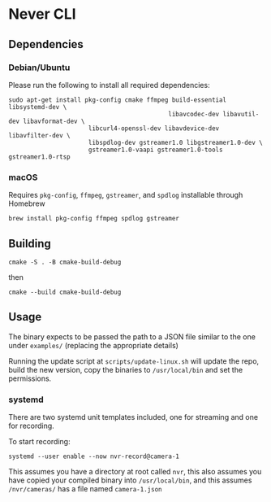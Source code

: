 # Never CLI

## Dependencies

### Debian/Ubuntu

Please run the following to install all required dependencies:

```shell
sudo apt-get install pkg-config cmake ffmpeg build-essential libsystemd-dev \
                                            libavcodec-dev libavutil-dev libavformat-dev \
                      libcurl4-openssl-dev libavdevice-dev libavfilter-dev \
                      libspdlog-dev gstreamer1.0 libgstreamer1.0-dev \
                      gstreamer1.0-vaapi gstreamer1.0-tools gstreamer1.0-rtsp
```

### macOS
Requires `pkg-config`, `ffmpeg`, `gstreamer`, and `spdlog` installable through Homebrew

```shell
brew install pkg-config ffmpeg spdlog gstreamer
```
## Building

```shell
cmake -S . -B cmake-build-debug   
```
then 

```shell
cmake --build cmake-build-debug   
```


## Usage

The binary expects to be passed the path to a JSON file similar to the one under `examples/`
(replacing the appropriate details)

Running the update script at `scripts/update-linux.sh` will update the repo, build the new version,
copy the binaries to `/usr/local/bin` and set the permissions.


### systemd

There are two systemd unit templates included, one for streaming and one for recording. 

To start recording:
```shell
systemd --user enable --now nvr-record@camera-1
```
This assumes you have a directory at root called `nvr`, 
this also assumes you have copied your compiled binary into `/usr/local/bin`, 
and this assumes `/nvr/cameras/` has a file named `camera-1.json`

